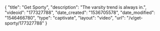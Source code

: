 {
    "title": "Get Sporty",
    "description": "The varsity trend is always in.",
    "videoid": "177327788",
    "date_created": "1536705578",
    "date_modified": "1546466780",
    "type": "captivate",
    "layout": "video",
    "url": "\/v\/get-sporty\/177327788"
}
